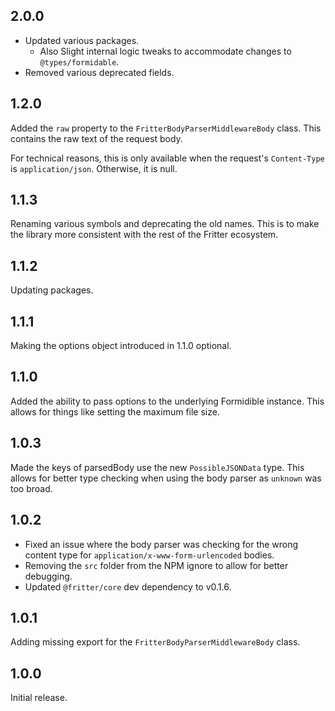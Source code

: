## 2.0.0

* Updated various packages.
	* Also Slight internal logic tweaks to accommodate changes to `@types/formidable`.
* Removed various deprecated fields.

## 1.2.0
Added the `raw` property to the `FritterBodyParserMiddlewareBody` class. This contains the raw text of the request body.

For technical reasons, this is only available when the request's `Content-Type` is `application/json`. Otherwise, it is null.

## 1.1.3
Renaming various symbols and deprecating the old names. This is to make the library more consistent with the rest of the Fritter ecosystem.

## 1.1.2
Updating packages.

## 1.1.1
Making the options object introduced in 1.1.0 optional.

## 1.1.0
Added the ability to pass options to the underlying Formidible instance. This allows for things like setting the maximum file size.

## 1.0.3
Made the keys of parsedBody use the new `PossibleJSONData` type. This allows for better type checking when using the body parser as `unknown` was too broad.

## 1.0.2

* Fixed an issue where the body parser was checking for the wrong content type for `application/x-www-form-urlencoded` bodies.
* Removing the `src` folder from the NPM ignore to allow for better debugging.
* Updated `@fritter/core` dev dependency to v0.1.6.

## 1.0.1
Adding missing export for the `FritterBodyParserMiddlewareBody` class.

## 1.0.0
Initial release.